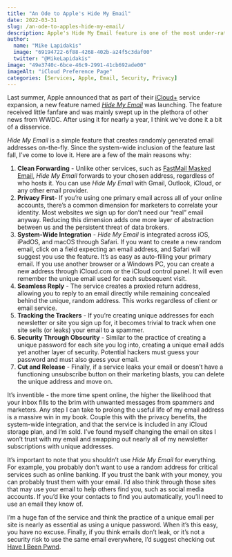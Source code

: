```yaml
---
title: "An Ode to Apple's Hide My Email"
date: 2022-03-31
slug: /an-ode-to-apples-hide-my-email/
description: Apple's Hide My Email feature is one of the most under-rated privacy launches of the past year, and here's why.
author:
  name: "Mike Lapidakis"
  image: "69194722-6f88-4268-402b-a24f5c3daf00"
  twitter: "@MikeLapidakis"
image: "49e3740c-6bce-46c9-2991-41cb692ade00"
imageAlt: "iCloud Preference Page"
categories: [Services, Apple, Email, Security, Privacy]
---
```


Last summer, Apple announced that as part of their [iCloud+](https://www.apple.com/icloud/) service expansion, a new feature named [_Hide My Email_](https://www.macrumors.com/how-to/use-hide-my-email-ios/) was launching. The feature received little fanfare and was mainly swept up in the plethora of other news from WWDC. After using it for nearly a year, I think we’ve done it a bit of a disservice.

_Hide My Email_ is a simple feature that creates randomly generated email addresses on-the-fly. Since the system-wide inclusion of the feature last fall, I’ve come to love it. Here are a few of the main reasons why:

1. **Clean Forwarding** - Unlike other services, such as [FastMail Masked Email](https://www.fastmail.help/hc/en-us/articles/4406536368911-Masked-Email), _Hide My Email_ forwards to your chosen address, regardless of who hosts it. You can use _Hide My Email_ with Gmail, Outlook, iCloud, or any other email provider.
2. **Privacy First**- If you’re using one primary email across all of your online accounts, there’s a common dimension for marketers to correlate your identity. Most websites we sign up for don’t need our “real” email anyway. Reducing this dimension adds one more layer of abstraction between us and the persistent threat of data brokers.
3. **System-Wide Integration** - _Hide My Email_ is integrated across iOS, iPadOS, and macOS through Safari. If you want to create a new random email, click on a field expecting an email address, and Safari will suggest you use the feature. It’s as easy as auto-filling your primary email. If you use another browser or a Windows PC, you can create a new address through iCloud.com or the iCloud control panel. It will even remember the unique email used for each subsequent visit.
4. **Seamless Reply** - The service creates a proxied return address, allowing you to reply to an email directly while remaining concealed behind the unique, random address. This works regardless of client or email service.
5. **Tracking the Trackers** - If you’re creating unique addresses for each newsletter or site you sign up for, it becomes trivial to track when one site sells (or leaks) your email to a spammer.
6. **Security Through Obscurity** - Similar to the practice of creating a unique password for each site you log into, creating a unique email adds yet another layer of security. Potential hackers must guess your password and must also guess your email.
7. **Cut and Release** - Finally, if a service leaks your email or doesn’t have a functioning unsubscribe button on their marketing blasts, you can delete the unique address and move on.

It’s inventible - the more time spent online, the higher the likelihood that your inbox fills to the brim with unwanted messages from spammers and marketers. Any step I can take to prolong the useful life of my email address is a massive win in my book. Couple this with the privacy benefits, the system-wide integration, and that the service is included in any iCloud storage plan, and I’m sold. I’ve found myself changing the email on sites I won’t trust with my email and swapping out nearly all of my newsletter subscriptions with unique addresses.

It’s important to note that you shouldn’t use _Hide My Email_ for everything. For example, you probably don’t want to use a random address for critical services such as online banking. If you trust the bank with your money, you can probably trust them with your email. I’d also think through those sites that may use your email to help others find you, such as social media accounts. If you’d like your contacts to find you automatically, you’ll need to use an email they know of.

I’m a huge fan of the service and think the practice of a unique email per site is nearly as essential as using a unique password. When it’s this easy, you have no excuse. Finally, if you think emails don’t leak, or it’s not a security risk to use the same email everywhere, I’d suggest checking out [Have I Been Pwnd](https://haveibeenpwned.com/).
